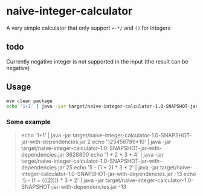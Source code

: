 # naive-integer-calculator

A very simple calculator that only support `+-*/` and `()` for integers

## todo

Currently negative integer is not supported in the input (the result can be negative)

## Usage

```bash
mvn clean package
echo '1+1' | java -jar target/naive-integer-calculator-1.0-SNAPSHOT-jar-with-dependencies.jar
```


### Some example
> echo '1+1' | java -jar target/naive-integer-calculator-1.0-SNAPSHOT-jar-with-dependencies.jar
> 2
> echo '1*2*3*4*5*6*7*8*9*10' | java -jar target/naive-integer-calculator-1.0-SNAPSHOT-jar-with-dependencies.jar
> 3628800
> echo '1 + 2 * 3 * 4' | java -jar target/naive-integer-calculator-1.0-SNAPSHOT-jar-with-dependencies.jar
> 25
> echo '5 - (1 + 2) * 3 * 2' | java -jar target/naive-integer-calculator-1.0-SNAPSHOT-jar-with-dependencies.jar
> -13
> echo '5 - (1 + (((2)))) * 3 * 2' | java -jar target/naive-integer-calculator-1.0-SNAPSHOT-jar-with-dependencies.jar
> -13

